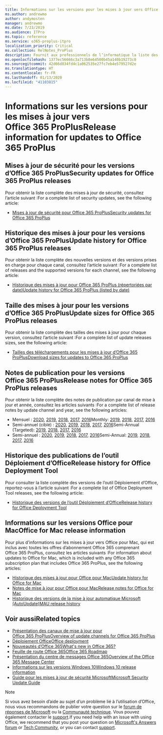 ```yaml
---
title: Informations sur les versions pour les mises à jour vers Office 365 ProPlus
ms.author: andrewmo
author: andymosten
manager: andrewmo
ms.date: 7/23/2019
ms.audience: ITPro
ms.topic: reference
ms.service: o365-proplus-itpro
localization_priority: Critical
ms.collection: RelNotes_ProPlus
description: Fournit aux professionnels de l’informatique la liste des dernières versions d’Office 365 ProPlus pour chaque canal de mise à jour et des liens vers des notes de publication et l’historique des mises à jour
ms.openlocfilehash: 1377ec56666c3a713b8e64500b45a140b19273c0
ms.sourcegitcommit: 42d66d834fd4c1a062535e27fc7eb4e579527d2e
ms.translationtype: HT
ms.contentlocale: fr-FR
ms.lasthandoff: 01/13/2020
ms.locfileid: "41103815"
---
```

# <a name="release-information-for-updates-to-office-365-proplus"></a><span data-ttu-id="e1ede-103">Informations sur les versions pour les mises à jour vers Office 365 ProPlus</span><span class="sxs-lookup"><span data-stu-id="e1ede-103">Release information for updates to Office 365 ProPlus</span></span>


## <a name="security-updates-for-office-365-proplus-releases"></a><span data-ttu-id="e1ede-104">Mises à jour de sécurité pour les versions d’Office 365 ProPlus</span><span class="sxs-lookup"><span data-stu-id="e1ede-104">Security updates for Office 365 ProPlus releases</span></span>

<span data-ttu-id="e1ede-105">Pour obtenir la liste complète des mises à jour de sécurité, consultez l’article suivant :</span><span class="sxs-lookup"><span data-stu-id="e1ede-105">For a complete list of security updates, see the following article:</span></span>
 - [<span data-ttu-id="e1ede-106">Mises à jour de sécurité pour Office 365 ProPlus</span><span class="sxs-lookup"><span data-stu-id="e1ede-106">Security updates for Office 365 ProPlus</span></span>](office365-proplus-security-updates.md)


## <a name="update-history-for-office-365-proplus-releases"></a><span data-ttu-id="e1ede-107">Historique des mises à jour pour les versions d’Office 365 ProPlus</span><span class="sxs-lookup"><span data-stu-id="e1ede-107">Update history for Office 365 ProPlus releases</span></span>

<span data-ttu-id="e1ede-108">Pour obtenir la liste complète des nouvelles versions et des versions prises en charge pour chaque canal, consultez l’article suivant :</span><span class="sxs-lookup"><span data-stu-id="e1ede-108">For a complete list of releases and the supported versions for each channel, see the following article:</span></span>
 - [<span data-ttu-id="e1ede-109">Historique des mises à jour pour Office 365 ProPlus (répertoriées par date)</span><span class="sxs-lookup"><span data-stu-id="e1ede-109">Update history for Office 365 ProPlus (listed by date)</span></span>](update-history-office365-proplus-by-date.md)


 ## <a name="update-sizes-for-office-365-proplus-releases"></a><span data-ttu-id="e1ede-110">Taille des mises à jour pour les versions d’Office 365 ProPlus</span><span class="sxs-lookup"><span data-stu-id="e1ede-110">Update sizes for Office 365 ProPlus releases</span></span>

<span data-ttu-id="e1ede-111">Pour obtenir la liste complète des tailles des mises à jour pour chaque version, consultez l’article suivant :</span><span class="sxs-lookup"><span data-stu-id="e1ede-111">For a complete list of update releases sizes, see the following article:</span></span>
 - [<span data-ttu-id="e1ede-112">Tailles des téléchargements pour les mises à jour d’Office 365 ProPlus</span><span class="sxs-lookup"><span data-stu-id="e1ede-112">Download sizes for updates to Office 365 ProPlus</span></span>](download-sizes-office365-proplus-updates.md)

## <a name="release-notes-for-office-365-proplus-releases"></a><span data-ttu-id="e1ede-113">Notes de publication pour les versions Office 365 ProPlus</span><span class="sxs-lookup"><span data-stu-id="e1ede-113">Release notes for Office 365 ProPlus releases</span></span>

<span data-ttu-id="e1ede-114">Pour obtenir la liste complète des notes de publication par canal de mise à jour et année, consultez les articles suivants :</span><span class="sxs-lookup"><span data-stu-id="e1ede-114">For a complete list of release notes by update channel and year, see the following articles:</span></span>
 - <span data-ttu-id="e1ede-115">Mensuel : [2020](monthly-channel-2020.md), [2019](monthly-channel-2019.md), [2018](monthly-channel-2018.md), [2017](monthly-channel-2017.md), [2016](monthly-channel-2016.md)</span><span class="sxs-lookup"><span data-stu-id="e1ede-115">Monthly: [2019](monthly-channel-2020.md), [2018](monthly-channel-2019.md), [2017](monthly-channel-2018.md), [2016](monthly-channel-2017.md)</span></span>
 - <span data-ttu-id="e1ede-116">Semi-annuel (ciblé) : [2020](semi-annual-channel-targeted-2020.md), [2019](semi-annual-channel-targeted-2019.md), [2018](semi-annual-channel-targeted-2018.md), [2017](semi-annual-channel-targeted-2017.md), [2016](semi-annual-channel-targeted-2016.md)</span><span class="sxs-lookup"><span data-stu-id="e1ede-116">Semi-Annual (Targeted): [2019](semi-annual-channel-targeted-2020.md), [2018](semi-annual-channel-targeted-2019.md), [2017](semi-annual-channel-targeted-2018.md), [2016](semi-annual-channel-targeted-2017.md)</span></span>
 - <span data-ttu-id="e1ede-117">Semi-annuel : [2020](semi-annual-channel-2020.md), [2019](semi-annual-channel-2019.md), [2018](semi-annual-channel-2018.md), [2017](semi-annual-channel-2017.md), [2016](semi-annual-channel-2016.md)</span><span class="sxs-lookup"><span data-stu-id="e1ede-117">Semi-Annual: [2019](semi-annual-channel-2020.md), [2018](semi-annual-channel-2019.md), [2017](semi-annual-channel-2018.md), [2016](semi-annual-channel-2017.md)</span></span>

 ## <a name="release-history-for-office-deployment-tool"></a><span data-ttu-id="e1ede-118">Historique des publications de l’outil Déploiement d’Office</span><span class="sxs-lookup"><span data-stu-id="e1ede-118">Release history for Office Deployment Tool</span></span>
 <span data-ttu-id="e1ede-119">Pour consulter la liste complète des versions de l’outil Déploiement d’Office, reportez-vous à l’article suivant :</span><span class="sxs-lookup"><span data-stu-id="e1ede-119">For a complete list of Office Deployment Tool releases, see the following article:</span></span>
 - [<span data-ttu-id="e1ede-120">Historique des versions de l’outil Déploiement d’Office</span><span class="sxs-lookup"><span data-stu-id="e1ede-120">Release history for Office Deployment Tool</span></span>](ODT-release-history.md)

## <a name="office-for-mac-release-information"></a><span data-ttu-id="e1ede-121">Informations sur les versions Office pour Mac</span><span class="sxs-lookup"><span data-stu-id="e1ede-121">Office for Mac release information</span></span>

<span data-ttu-id="e1ede-122">Pour plus d’informations sur les mises à jour vers Office pour Mac, qui est inclus avec toutes les offres d’abonnement Office 365 comprenant Office 365 ProPlus, consultez les articles suivants :</span><span class="sxs-lookup"><span data-stu-id="e1ede-122">For information about updates to Office for Mac, which is included with any Office 365 subscription plan that includes Office 365 ProPlus, see the following articles:</span></span>
 - [<span data-ttu-id="e1ede-123">Historique des mises à jour pour Office pour Mac</span><span class="sxs-lookup"><span data-stu-id="e1ede-123">Update history for Office for Mac</span></span>](update-history-office-for-mac.md)
 - [<span data-ttu-id="e1ede-124">Notes de mise à jour pour Office pour Mac</span><span class="sxs-lookup"><span data-stu-id="e1ede-124">Release notes for Office for Mac</span></span>](release-notes-office-for-mac.md)
 - [<span data-ttu-id="e1ede-125">Historique des versions de la mise à jour automatique Microsoft (AutoUpdate)</span><span class="sxs-lookup"><span data-stu-id="e1ede-125">MAU release history</span></span>](release-history-microsoft-autoupdate.md)


## <a name="related-topics"></a><span data-ttu-id="e1ede-126">Voir aussi</span><span class="sxs-lookup"><span data-stu-id="e1ede-126">Related topics</span></span>

- [<span data-ttu-id="e1ede-127">Présentation des canaux de mise à jour pour Office 365 ProPlus</span><span class="sxs-lookup"><span data-stu-id="e1ede-127">Overview of update channels for Office 365 ProPlus</span></span>](https://docs.microsoft.com/deployoffice/overview-of-update-channels-for-office-365-proplus)
- [<span data-ttu-id="e1ede-128">Déploiement Office</span><span class="sxs-lookup"><span data-stu-id="e1ede-128">Office deployment</span></span>](https://docs.microsoft.com/deployoffice/)
- [<span data-ttu-id="e1ede-129">Nouveautés d’Office 365</span><span class="sxs-lookup"><span data-stu-id="e1ede-129">What's new in Office 365?</span></span>](https://support.office.com/article/95c8d81d-08ba-42c1-914f-bca4603e1426)
- [<span data-ttu-id="e1ede-130">Feuille de route Office 365</span><span class="sxs-lookup"><span data-stu-id="e1ede-130">Office 365 Roadmap</span></span>](https://products.office.com/business/office-365-roadmap)
- [<span data-ttu-id="e1ede-131">Présentation du centre de messages Office 365</span><span class="sxs-lookup"><span data-stu-id="e1ede-131">Overview of the Office 365 Message Center</span></span>](https://support.office.com/article/38fb3333-bfcc-4340-a37b-deda509c2093)
- [<span data-ttu-id="e1ede-132">Informations sur les versions Windows 10</span><span class="sxs-lookup"><span data-stu-id="e1ede-132">Windows 10 release information</span></span>](https://www.microsoft.com/itpro/windows-10/release-information)
- [<span data-ttu-id="e1ede-133">Guide pour les mises à jour de sécurité Microsoft</span><span class="sxs-lookup"><span data-stu-id="e1ede-133">Microsoft Security Update Guide</span></span>](https://portal.msrc.microsoft.com/)

> [!NOTE]
> <span data-ttu-id="e1ede-134">Si vous avez besoin d’aide au sujet d’un problème lié à l’utilisation d’Office, nous vous recommandons de publier votre question sur le [forum de réponses de Microsoft](https://answers.microsoft.com/) ou la [Communauté technique](https://techcommunity.microsoft.com/). Vous pouvez également contacter le [support](https://support.microsoft.com/contactus).</span><span class="sxs-lookup"><span data-stu-id="e1ede-134">If you need help with an issue with using Office, we recommend that you post your question on [Microsoft's Answers forum](https://answers.microsoft.com/) or [Tech Community](https://techcommunity.microsoft.com/), or you can contact [support](https://support.microsoft.com/contactus).</span></span>
